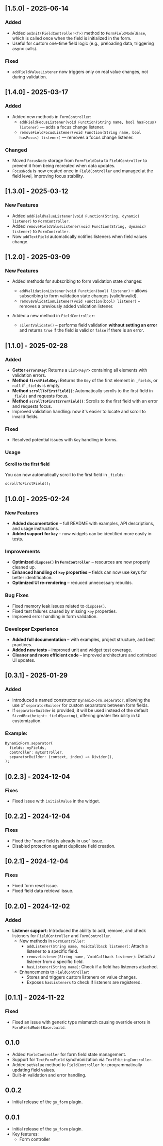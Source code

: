 ## [1.5.0] - 2025-06-14
### Added
- Added `onInit(FieldController<T>)` method to `FormFieldModelBase`, which is called once when the field is initialized in the form.
- Useful for custom one-time field logic (e.g., preloading data, triggering async calls).

### Fixed
- `addFieldValueListener` now triggers only on real value changes, not during validation.

## [1.4.0] - 2025-03-17
### Added
- Added new methods in `FormController`:
  - `addFieldFocusListener(void Function(String name, bool hasFocus) listener)` — adds a focus change listener.
  - `removeFieldFocusListener(void Function(String name, bool hasFocus) listener)` — removes a focus change listener.
### Changed
- Moved `FocusNode` storage from `FormFieldData` to `FieldController` to prevent it from being recreated when data updates.
- `FocusNode` is now created once in `FieldController` and managed at the field level, improving focus stability.


## [1.3.0] - 2025-03-12
### New Features
- Added `addFieldValueListener(void Function(String, dynamic) listener)` to `FormController`.
- Added `removeFieldValueListener(void Function(String, dynamic) listener)` to `FormController`.
- Now `addTextField` automatically notifies listeners when field values change.

## [1.2.0] - 2025-03-09
### New Features
- Added methods for subscribing to form validation state changes:
  - `addValidationListener(void Function(bool) listener)` – allows subscribing to form validation state changes (valid/invalid).
  - `removeValidationListener(void Function(bool) listener)` – removes a previously added validation listener.

- Added a new method in `FieldController`:
  - `silentValidate()` – performs field validation **without setting an error** and returns `true` if the field is valid or `false` if there is an error.


## [1.1.0] - 2025-02-28
### Added
- **Getter `errorsKey`**: Returns a `List<Key?>` containing all elements with validation errors.
- **Method `firstFieldKey`**: Returns the `Key` of the first element in `_fields`, or `null` if `_fields` is empty.
- **Method `scrollToFirstField()`**: Automatically scrolls to the first field in `_fields` and requests focus.
- **Method `scrollToFirstErrorField()`**: Scrolls to the first field with an error and requests focus.
- Improved validation handling: now it's easier to locate and scroll to invalid fields.

### Fixed
- Resolved potential issues with `Key` handling in forms.

### Usage
#### **Scroll to the first field**
You can now automatically scroll to the first field in `_fields`:
```dart
scrollToFirstField();
```

## [1.0.0] - 2025-02-24

### New Features
- **Added documentation** – full README with examples, API descriptions, and usage instructions.  
- **Added support for `key`** – now widgets can be identified more easily in tests.

### Improvements
- **Optimized `dispose()` in `FormController`** – resources are now properly cleaned up.
- **Enhanced handling of `key` properties** – fields can now use keys for better identification.
- **Optimized UI re-rendering** – reduced unnecessary rebuilds.

### Bug Fixes
- Fixed memory leak issues related to `dispose()`.
- Fixed test failures caused by missing `key` properties.
- Improved error handling in form validation.

### Developer Experience
- **Added full documentation** – with examples, project structure, and best practices.  
- **Added new tests** – improved unit and widget test coverage.  
- **Cleaner and more efficient code** – improved architecture and optimized UI updates.

## [0.3.1] - 2025-01-29
### Added
- Introduced a named constructor `DynamicForm.separator`, allowing the use of `separatorBuilder` for custom separators between form fields.
- If `separatorBuilder` is provided, it will be used instead of the default `SizedBox(height: fieldSpacing)`, offering greater flexibility in UI customization.

### Example:
```dart
DynamicForm.separator(
  fields: myFields,
  controller: myController,
  separatorBuilder: (context, index) => Divider(),
);
```

## [0.2.3] - 2024-12-04
### Fixes
- Fixed issue with `initialValue` in the widget.

## [0.2.2] - 2024-12-04
### Fixes
- Fixed the "name field is already in use" issue.
- Disabled protection against duplicate field creation.

## [0.2.1] - 2024-12-04
### Fixes
- Fixed form reset issue.
- Fixed field data retrieval issue.

## [0.2.0] - 2024-12-02

### Added
- **Listener support**: Introduced the ability to add, remove, and check listeners for `FieldController` and `FormController`.
  - New methods in `FormController`:
    - `addListener(String name, VoidCallback listener)`: Attach a listener to a specific field.
    - `removeListener(String name, VoidCallback listener)`: Detach a listener from a specific field.
    - `hasListener(String name)`: Check if a field has listeners attached.
  - Enhancements to `FieldController`:
    - Stores and triggers custom listeners on value changes.
    - Exposes `hasListeners` to check if listeners are registered.


## [0.1.1] - 2024-11-22
### Fixed
- Fixed an issue with generic type mismatch causing override errors in `FormFieldModelBase.build`.


## 0.1.0
- Added `FieldController` for form field state management.
- Support for `TextFormField` synchronization via `TextEditingController`.
- Added `setValue` method to `FieldController` for programmatically updating field values.
- Built-in validation and error handling.

## 0.0.2
- Initial release of the `go_form` plugin.


## 0.0.1
- Initial release of the `go_form` plugin.
- Key features:
    - Form controller

